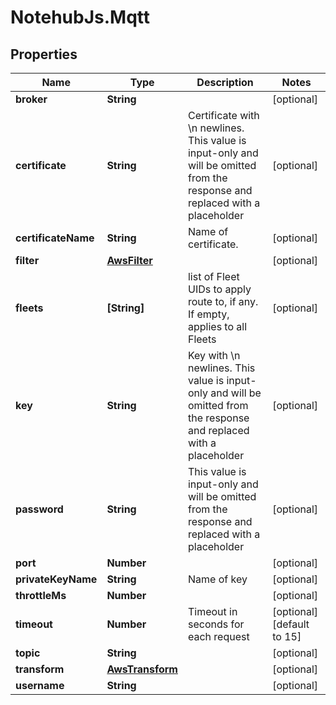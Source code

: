 # NotehubJs.Mqtt

## Properties

| Name                | Type                                | Description                                                                                                                   | Notes                      |
| ------------------- | ----------------------------------- | ----------------------------------------------------------------------------------------------------------------------------- | -------------------------- |
| **broker**          | **String**                          |                                                                                                                               | [optional]                 |
| **certificate**     | **String**                          | Certificate with \\n newlines. This value is input-only and will be omitted from the response and replaced with a placeholder | [optional]                 |
| **certificateName** | **String**                          | Name of certificate.                                                                                                          | [optional]                 |
| **filter**          | [**AwsFilter**](AwsFilter.md)       |                                                                                                                               | [optional]                 |
| **fleets**          | **[String]**                        | list of Fleet UIDs to apply route to, if any. If empty, applies to all Fleets                                                 | [optional]                 |
| **key**             | **String**                          | Key with \\n newlines. This value is input-only and will be omitted from the response and replaced with a placeholder         | [optional]                 |
| **password**        | **String**                          | This value is input-only and will be omitted from the response and replaced with a placeholder                                | [optional]                 |
| **port**            | **Number**                          |                                                                                                                               | [optional]                 |
| **privateKeyName**  | **String**                          | Name of key                                                                                                                   | [optional]                 |
| **throttleMs**      | **Number**                          |                                                                                                                               | [optional]                 |
| **timeout**         | **Number**                          | Timeout in seconds for each request                                                                                           | [optional] [default to 15] |
| **topic**           | **String**                          |                                                                                                                               | [optional]                 |
| **transform**       | [**AwsTransform**](AwsTransform.md) |                                                                                                                               | [optional]                 |
| **username**        | **String**                          |                                                                                                                               | [optional]                 |
